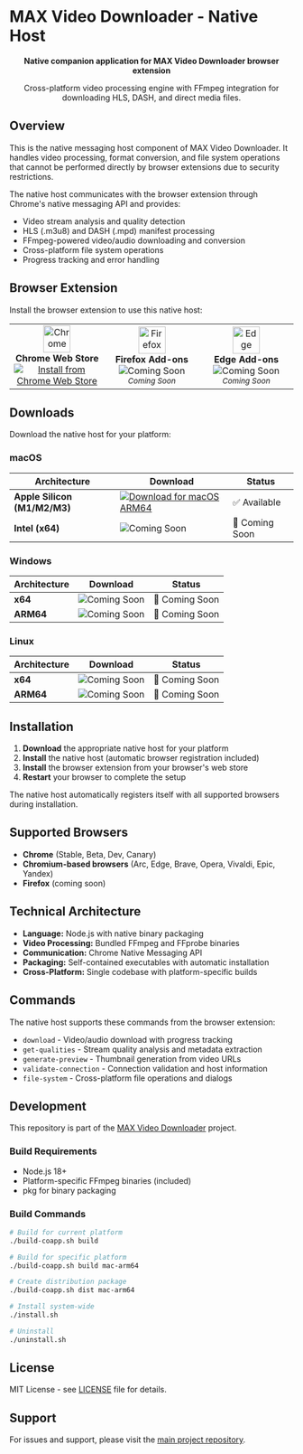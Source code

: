 # MAX Video Downloader - Native Host

<div align="center">

**Native companion application for MAX Video Downloader browser extension**

Cross-platform video processing engine with FFmpeg integration for downloading HLS, DASH, and direct media files.

</div>

## Overview

This is the native messaging host component of MAX Video Downloader. It handles video processing, format conversion, and file system operations that cannot be performed directly by browser extensions due to security restrictions.

The native host communicates with the browser extension through Chrome's native messaging API and provides:

- Video stream analysis and quality detection
- HLS (.m3u8) and DASH (.mpd) manifest processing  
- FFmpeg-powered video/audio downloading and conversion
- Cross-platform file system operations
- Progress tracking and error handling

## Browser Extension

Install the browser extension to use this native host:

<div align="center">

<table>
<tr>
<td align="center" width="200">
<img src="https://raw.githubusercontent.com/alrra/browser-logos/master/src/chrome/chrome_48x48.png" width="48" height="48" alt="Chrome"><br>
<strong>Chrome Web Store</strong><br>
<a href="https://chrome.google.com/webstore/detail/dummy-extension-id">
<img src="https://img.shields.io/badge/Install-4285F4?style=for-the-badge&logo=google-chrome&logoColor=white" alt="Install from Chrome Web Store">
</a>
</td>
<td align="center" width="200">
<img src="https://raw.githubusercontent.com/alrra/browser-logos/master/src/firefox/firefox_48x48.png" width="48" height="48" alt="Firefox"><br>
<strong>Firefox Add-ons</strong><br>
<img src="https://img.shields.io/badge/Coming_Soon-FF7139?style=for-the-badge&logo=firefox&logoColor=white" alt="Coming Soon">
<br><small><em>Coming Soon</em></small>
</td>
<td align="center" width="200">
<img src="https://raw.githubusercontent.com/alrra/browser-logos/master/src/edge/edge_48x48.png" width="48" height="48" alt="Edge"><br>
<strong>Edge Add-ons</strong><br>
<img src="https://img.shields.io/badge/Coming_Soon-0078D4?style=for-the-badge&logo=microsoft-edge&logoColor=white" alt="Coming Soon">
<br><small><em>Coming Soon</em></small>
</td>
</tr>
</table>

</div>

## Downloads

Download the native host for your platform:

### macOS

<div align="center">

| Architecture | Download | Status |
|--------------|----------|--------|
| **Apple Silicon (M1/M2/M3)** | <a href="https://github.com/Suwot/mvd-coapp/releases/latest/download/MaxVideoDownloader-mac-arm64.dmg"><img src="https://img.shields.io/badge/Download_DMG-000000?style=for-the-badge&logo=apple&logoColor=white" alt="Download for macOS ARM64"></a> | ✅ Available |
| **Intel (x64)** | <img src="https://img.shields.io/badge/Coming_Soon-6C6C6C?style=for-the-badge&logo=apple&logoColor=white" alt="Coming Soon"> | 🔄 Coming Soon |

</div>

### Windows

<div align="center">

| Architecture | Download | Status |
|--------------|----------|--------|
| **x64** | <img src="https://img.shields.io/badge/Coming_Soon-0078D4?style=for-the-badge&logo=windows&logoColor=white" alt="Coming Soon"> | 🔄 Coming Soon |
| **ARM64** | <img src="https://img.shields.io/badge/Coming_Soon-0078D4?style=for-the-badge&logo=windows&logoColor=white" alt="Coming Soon"> | 🔄 Coming Soon |

</div>

### Linux

<div align="center">

| Architecture | Download | Status |
|--------------|----------|--------|
| **x64** | <img src="https://img.shields.io/badge/Coming_Soon-FCC624?style=for-the-badge&logo=linux&logoColor=black" alt="Coming Soon"> | 🔄 Coming Soon |
| **ARM64** | <img src="https://img.shields.io/badge/Coming_Soon-FCC624?style=for-the-badge&logo=linux&logoColor=black" alt="Coming Soon"> | 🔄 Coming Soon |

</div>

## Installation

1. **Download** the appropriate native host for your platform
2. **Install** the native host (automatic browser registration included)
3. **Install** the browser extension from your browser's web store
4. **Restart** your browser to complete the setup

The native host automatically registers itself with all supported browsers during installation.

## Supported Browsers

- **Chrome** (Stable, Beta, Dev, Canary)
- **Chromium-based browsers** (Arc, Edge, Brave, Opera, Vivaldi, Epic, Yandex)
- **Firefox** (coming soon)

## Technical Architecture

- **Language:** Node.js with native binary packaging
- **Video Processing:** Bundled FFmpeg and FFprobe binaries
- **Communication:** Chrome Native Messaging API
- **Packaging:** Self-contained executables with automatic installation
- **Cross-Platform:** Single codebase with platform-specific builds

## Commands

The native host supports these commands from the browser extension:

- `download` - Video/audio download with progress tracking
- `get-qualities` - Stream quality analysis and metadata extraction  
- `generate-preview` - Thumbnail generation from video URLs
- `validate-connection` - Connection validation and host information
- `file-system` - Cross-platform file operations and dialogs

## Development

This repository is part of the [MAX Video Downloader](https://github.com/Suwot/max-video-downloader) project.

### Build Requirements

- Node.js 18+
- Platform-specific FFmpeg binaries (included)
- pkg for binary packaging

### Build Commands

```bash
# Build for current platform
./build-coapp.sh build

# Build for specific platform  
./build-coapp.sh build mac-arm64

# Create distribution package
./build-coapp.sh dist mac-arm64

# Install system-wide
./install.sh

# Uninstall
./uninstall.sh
```

## License

MIT License - see [LICENSE](../LICENSE) file for details.

## Support

For issues and support, please visit the [main project repository](https://github.com/Suwot/max-video-downloader).